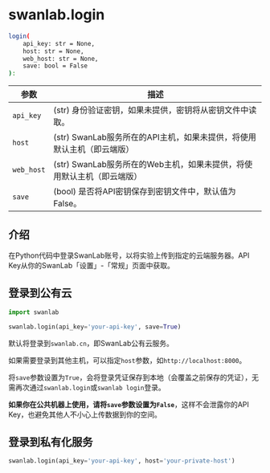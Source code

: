 # swanlab.login

``` bash
login(
    api_key: str = None,
    host: str = None,
    web_host: str = None,
    save: bool = False
):
```

| 参数 | 描述 |
| --- | --- |
| `api_key` | (str) 身份验证密钥，如果未提供，密钥将从密钥文件中读取。|
| `host` | (str) SwanLab服务所在的API主机，如果未提供，将使用默认主机（即云端版）|
| `web_host` | (str) SwanLab服务所在的Web主机，如果未提供，将使用默认主机（即云端版）|
| `save` | (bool) 是否将API密钥保存到密钥文件中，默认值为False。|


## 介绍

在Python代码中登录SwanLab账号，以将实验上传到指定的云端服务器。API Key从你的SwanLab「设置」-「常规」页面中获取。

## 登录到公有云

```python
import swanlab

swanlab.login(api_key='your-api-key', save=True)
```

默认将登录到`swanlab.cn`，即SwanLab公有云服务。

如果需要登录到其他主机，可以指定`host`参数，如`http://localhost:8000`。

将`save`参数设置为`True`，会将登录凭证保存到本地（会覆盖之前保存的凭证），无需再次通过`swanlab.login`或`swanlab login`登录。

**如果你在公共机器上使用，请将`save`参数设置为`False`**，这样不会泄露你的API Key，也避免其他人不小心上传数据到你的空间。

## 登录到私有化服务

```python
swanlab.login(api_key='your-api-key', host='your-private-host')
```

